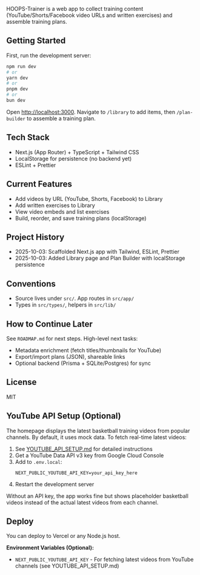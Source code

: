 HOOPS-Trainer is a web app to collect training content (YouTube/Shorts/Facebook video URLs and written exercises) and assemble training plans.

## Getting Started

First, run the development server:

```bash
npm run dev
# or
yarn dev
# or
pnpm dev
# or
bun dev
```

Open [http://localhost:3000](http://localhost:3000). Navigate to `/library` to add items, then `/plan-builder` to assemble a training plan.

## Tech Stack

- Next.js (App Router) + TypeScript + Tailwind CSS
- LocalStorage for persistence (no backend yet)
- ESLint + Prettier

## Current Features

- Add videos by URL (YouTube, Shorts, Facebook) to Library
- Add written exercises to Library
- View video embeds and list exercises
- Build, reorder, and save training plans (localStorage)

## Project History

- 2025-10-03: Scaffolded Next.js app with Tailwind, ESLint, Prettier
- 2025-10-03: Added Library page and Plan Builder with localStorage persistence

## Conventions

- Source lives under `src/`. App routes in `src/app/`
- Types in `src/types/`, helpers in `src/lib/`

## How to Continue Later

See `ROADMAP.md` for next steps. High-level next tasks:

- Metadata enrichment (fetch titles/thumbnails for YouTube)
- Export/import plans (JSON), shareable links
- Optional backend (Prisma + SQLite/Postgres) for sync

## License

MIT

## YouTube API Setup (Optional)

The homepage displays the latest basketball training videos from popular channels. By default, it uses mock data. To fetch real-time latest videos:

1. See [YOUTUBE_API_SETUP.md](./YOUTUBE_API_SETUP.md) for detailed instructions
2. Get a YouTube Data API v3 key from Google Cloud Console
3. Add to `.env.local`:
   ```
   NEXT_PUBLIC_YOUTUBE_API_KEY=your_api_key_here
   ```
4. Restart the development server

Without an API key, the app works fine but shows placeholder basketball videos instead of the actual latest videos from each channel.

## Deploy

You can deploy to Vercel or any Node.js host. 

**Environment Variables (Optional):**
- `NEXT_PUBLIC_YOUTUBE_API_KEY` - For fetching latest videos from YouTube channels (see YOUTUBE_API_SETUP.md)
